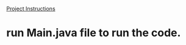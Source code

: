 [Project Instructions](https://canvas.uts.edu.au/courses/27926/assignments/147623)

# run Main.java file to run the code.